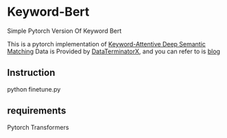 # Keyword-Bert
Simple Pytorch Version Of Keyword Bert

This is a pytorch implementation of [Keyword-Attentive Deep Semantic Matching](https://arxiv.org/abs/2003.11516)
Data is Provided by [DataTerminatorX](https://github.com/DataTerminatorX/Keyword-BERT), and you can refer to is [blog]((https://mp.weixin.qq.com/s/_QY2EhB-TiBcb5q0379McQ))

## Instruction
python finetune.py

## requirements
Pytorch
Transformers